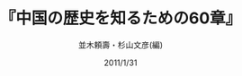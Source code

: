 ---
title: "『中国の歴史を知るための60章』"
description: "国際的影響力を強めてくる隣国中国。日本との長い交流にもかかわらず、わかっているようで意外と知らない中国の歴史を、アジア全体の中で俯瞰し、その一環として日本と中国の関係の記述を多くして日本史も外から見えるように構成する。隣国と日本の歴史がわかる1冊。"
date: 2011/1/31
draft: false
hideToc: false
enableToc: true
enableTocContent: false
author: "並木頼壽・杉山文彦(編)"
tags: 
- 
category: 
- 中国史
series:
- エリアスタディーズ
- 早稲田大学必修基礎演習テキスト100(2020年度)
image: images/feature2/content.png
---